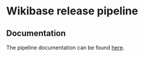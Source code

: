 # Wikibase release pipeline

## Documentation

The pipeline documentation can be found [here](docs/index.md).
